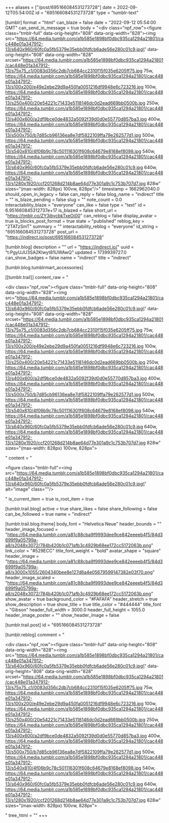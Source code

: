 +++
aliases = ["/post/695166084531273728"]
date = 2022-09-12T05:54:00Z
id = "695166084531273728"
type = "tumblr-text"

[tumblr]
format = "html"
can_blaze = false
date = "2022-09-12 05:54:00 GMT"
can_send_in_message = true
body = "<div class=\"npf_row\"><figure class=\"tmblr-full\" data-orig-height=\"808\" data-orig-width=\"828\"><img src=\"https://64.media.tumblr.com/a1b585e1898bf0dbc935ca1294a21801/cac448e01a347912-13/s640x960/60fc0a5fb5379e35ebb0fdfcb6ade56e280c01c9.jpg\" data-orig-height=\"808\" data-orig-width=\"828\" srcset=\"https://64.media.tumblr.com/a1b585e1898bf0dbc935ca1294a21801/cac448e01a347912-13/s75x75_c1/0083d356c2db7cb684cc2310f15f035e6205ff75.jpg 75w, https://64.media.tumblr.com/a1b585e1898bf0dbc935ca1294a21801/cac448e01a347912-13/s100x200/e49e2ebe29d9a450fa0051216df9948e6c723216.jpg 100w, https://64.media.tumblr.com/a1b585e1898bf0dbc935ca1294a21801/cac448e01a347912-13/s250x400/20e54221c71433e5118146dc0d2ead669bb0500b.jpg 250w, https://64.media.tumblr.com/a1b585e1898bf0dbc935ca1294a21801/cac448e01a347912-13/s400x600/a2df9bce0de4832a5092f39d0d0e55770d857ba3.jpg 400w, https://64.media.tumblr.com/a1b585e1898bf0dbc935ca1294a21801/cac448e01a347912-13/s500x750/b7d85cb96136ea8e7df5822109ffa79e262577d1.jpg 500w, https://64.media.tumblr.com/a1b585e1898bf0dbc935ca1294a21801/cac448e01a347912-13/s540x810/4f06b9c78c501116301f608c64679e8168ef8098.jpg 540w, https://64.media.tumblr.com/a1b585e1898bf0dbc935ca1294a21801/cac448e01a347912-13/s640x960/60fc0a5fb5379e35ebb0fdfcb6ade56e280c01c9.jpg 640w, https://64.media.tumblr.com/a1b585e1898bf0dbc935ca1294a21801/cac448e01a347912-13/s1280x1920/ccf201268d214b8ae64d77e301a9c1c753b707d7.jpg 828w\" sizes=\"(max-width: 828px) 100vw, 828px\"/></figure></div>"
timestamp = 1662962040.0
should_open_in_legacy = false
can_reply = false
blog_name = "indirect"
title = ""
is_blaze_pending = false
slug = ""
note_count = 0.0
interactability_blaze = "everyone"
can_like = false
type = "text"
id = 6.951660845312737e+17
is_blazed = false
short_url = "https://tmblr.co/ZY3jbycbkTxeOi00"
can_reblog = false
display_avatar = true
is_blocks_post_format = true
state = "published"
reblog_key = "2TATzSmT"
summary = ""
interactability_reblog = "everyone"
id_string = "695166084531273728"
post_url = "https://indirect.io/post/695166084531273728"

[tumblr.blog]
description = ""
url = "https://indirect.io/"
uuid = "t:PgyUJU3SA2Klwyt81UWAwQ"
updated = 1739939727.0
can_show_badges = false
name = "indirect"
title = "indirect"

[tumblr.blog.tumblrmart_accessories]

[[tumblr.trail]]
content_raw = "<p><div class=\"npf_row\"><figure class=\"tmblr-full\" data-orig-height=\"808\" data-orig-width=\"828\"><img src=\"https://64.media.tumblr.com/a1b585e1898bf0dbc935ca1294a21801/cac448e01a347912-13/s640x960/60fc0a5fb5379e35ebb0fdfcb6ade56e280c01c9.jpg\" data-orig-height=\"808\" data-orig-width=\"828\" srcset=\"https://64.media.tumblr.com/a1b585e1898bf0dbc935ca1294a21801/cac448e01a347912-13/s75x75_c1/0083d356c2db7cb684cc2310f15f035e6205ff75.jpg 75w, https://64.media.tumblr.com/a1b585e1898bf0dbc935ca1294a21801/cac448e01a347912-13/s100x200/e49e2ebe29d9a450fa0051216df9948e6c723216.jpg 100w, https://64.media.tumblr.com/a1b585e1898bf0dbc935ca1294a21801/cac448e01a347912-13/s250x400/20e54221c71433e5118146dc0d2ead669bb0500b.jpg 250w, https://64.media.tumblr.com/a1b585e1898bf0dbc935ca1294a21801/cac448e01a347912-13/s400x600/a2df9bce0de4832a5092f39d0d0e55770d857ba3.jpg 400w, https://64.media.tumblr.com/a1b585e1898bf0dbc935ca1294a21801/cac448e01a347912-13/s500x750/b7d85cb96136ea8e7df5822109ffa79e262577d1.jpg 500w, https://64.media.tumblr.com/a1b585e1898bf0dbc935ca1294a21801/cac448e01a347912-13/s540x810/4f06b9c78c501116301f608c64679e8168ef8098.jpg 540w, https://64.media.tumblr.com/a1b585e1898bf0dbc935ca1294a21801/cac448e01a347912-13/s640x960/60fc0a5fb5379e35ebb0fdfcb6ade56e280c01c9.jpg 640w, https://64.media.tumblr.com/a1b585e1898bf0dbc935ca1294a21801/cac448e01a347912-13/s1280x1920/ccf201268d214b8ae64d77e301a9c1c753b707d7.jpg 828w\" sizes=\"(max-width: 828px) 100vw, 828px\"></figure></div></p>"
content = "<p><figure class=\"tmblr-full\"><img src=\"https://64.media.tumblr.com/a1b585e1898bf0dbc935ca1294a21801/cac448e01a347912-13/s640x960/60fc0a5fb5379e35ebb0fdfcb6ade56e280c01c9.jpg\" alt=\"image\" class=\"\"/></figure></p>"
is_current_item = true
is_root_item = true

[tumblr.trail.blog]
active = true
share_likes = false
share_following = false
can_be_followed = true
name = "indirect"

[tumblr.trail.blog.theme]
body_font = "Helvetica Neue"
header_bounds = ""
header_image_focused = "https://64.media.tumblr.com/a81c88cba9f9993dee9ce842eeeeb4f5/84d3699f9a05799a-a8/s2048x3072/784b420b1c071afb3c4929b68ee172cc5172063b.png"
link_color = "#529ECC"
title_font_weight = "bold"
avatar_shape = "square"
header_image = "https://64.media.tumblr.com/a81c88cba9f9993dee9ce842eeeeb4f5/84d3699f9a05799a-a8/s3000x1055/2604340bee8e127d6a4e05679599147382e03f70.png"
header_image_scaled = "https://64.media.tumblr.com/a81c88cba9f9993dee9ce842eeeeb4f5/84d3699f9a05799a-a8/s2048x3072/784b420b1c071afb3c4929b68ee172cc5172063b.png"
show_avatar = true
background_color = "#FAFAFA"
header_stretch = true
show_description = true
show_title = true
title_color = "#444444"
title_font = "Gibson"
header_full_width = 3000.0
header_full_height = 1055.0
header_image_poster = ""
show_header_image = false

[tumblr.trail.post]
id = "695166084531273728"

[tumblr.reblog]
comment = "<p><div class=\"npf_row\"><figure class=\"tmblr-full\" data-orig-height=\"808\" data-orig-width=\"828\"><img src=\"https://64.media.tumblr.com/a1b585e1898bf0dbc935ca1294a21801/cac448e01a347912-13/s640x960/60fc0a5fb5379e35ebb0fdfcb6ade56e280c01c9.jpg\" data-orig-height=\"808\" data-orig-width=\"828\" srcset=\"https://64.media.tumblr.com/a1b585e1898bf0dbc935ca1294a21801/cac448e01a347912-13/s75x75_c1/0083d356c2db7cb684cc2310f15f035e6205ff75.jpg 75w, https://64.media.tumblr.com/a1b585e1898bf0dbc935ca1294a21801/cac448e01a347912-13/s100x200/e49e2ebe29d9a450fa0051216df9948e6c723216.jpg 100w, https://64.media.tumblr.com/a1b585e1898bf0dbc935ca1294a21801/cac448e01a347912-13/s250x400/20e54221c71433e5118146dc0d2ead669bb0500b.jpg 250w, https://64.media.tumblr.com/a1b585e1898bf0dbc935ca1294a21801/cac448e01a347912-13/s400x600/a2df9bce0de4832a5092f39d0d0e55770d857ba3.jpg 400w, https://64.media.tumblr.com/a1b585e1898bf0dbc935ca1294a21801/cac448e01a347912-13/s500x750/b7d85cb96136ea8e7df5822109ffa79e262577d1.jpg 500w, https://64.media.tumblr.com/a1b585e1898bf0dbc935ca1294a21801/cac448e01a347912-13/s540x810/4f06b9c78c501116301f608c64679e8168ef8098.jpg 540w, https://64.media.tumblr.com/a1b585e1898bf0dbc935ca1294a21801/cac448e01a347912-13/s640x960/60fc0a5fb5379e35ebb0fdfcb6ade56e280c01c9.jpg 640w, https://64.media.tumblr.com/a1b585e1898bf0dbc935ca1294a21801/cac448e01a347912-13/s1280x1920/ccf201268d214b8ae64d77e301a9c1c753b707d7.jpg 828w\" sizes=\"(max-width: 828px) 100vw, 828px\"></figure></div></p>"
tree_html = ""
+++
